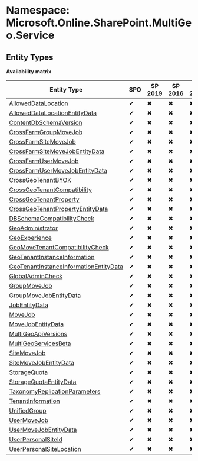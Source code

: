 # Namespace: Microsoft.Online.SharePoint.MultiGeo.Service
## Entity Types

**Availability matrix**

Entity Type | SPO | SP 2019 | SP 2016 | SP 2013
----------|-----|---------|---------|--------
[AllowedDataLocation](./EntityTypes/AllowedDataLocation.md) | ✔ | ✖ | ✖ | ✖
[AllowedDataLocationEntityData](./EntityTypes/AllowedDataLocationEntityData.md) | ✔ | ✖ | ✖ | ✖
[ContentDbSchemaVersion](./EntityTypes/ContentDbSchemaVersion.md) | ✔ | ✖ | ✖ | ✖
[CrossFarmGroupMoveJob](./EntityTypes/CrossFarmGroupMoveJob.md) | ✔ | ✖ | ✖ | ✖
[CrossFarmSiteMoveJob](./EntityTypes/CrossFarmSiteMoveJob.md) | ✔ | ✖ | ✖ | ✖
[CrossFarmSiteMoveJobEntityData](./EntityTypes/CrossFarmSiteMoveJobEntityData.md) | ✔ | ✖ | ✖ | ✖
[CrossFarmUserMoveJob](./EntityTypes/CrossFarmUserMoveJob.md) | ✔ | ✖ | ✖ | ✖
[CrossFarmUserMoveJobEntityData](./EntityTypes/CrossFarmUserMoveJobEntityData.md) | ✔ | ✖ | ✖ | ✖
[CrossGeoTenantBYOK](./EntityTypes/CrossGeoTenantBYOK.md) | ✔ | ✖ | ✖ | ✖
[CrossGeoTenantCompatibility](./EntityTypes/CrossGeoTenantCompatibility.md) | ✔ | ✖ | ✖ | ✖
[CrossGeoTenantProperty](./EntityTypes/CrossGeoTenantProperty.md) | ✔ | ✖ | ✖ | ✖
[CrossGeoTenantPropertyEntityData](./EntityTypes/CrossGeoTenantPropertyEntityData.md) | ✔ | ✖ | ✖ | ✖
[DBSchemaCompatibilityCheck](./EntityTypes/DBSchemaCompatibilityCheck.md) | ✔ | ✖ | ✖ | ✖
[GeoAdministrator](./EntityTypes/GeoAdministrator.md) | ✔ | ✖ | ✖ | ✖
[GeoExperience](./EntityTypes/GeoExperience.md) | ✔ | ✖ | ✖ | ✖
[GeoMoveTenantCompatibilityCheck](./EntityTypes/GeoMoveTenantCompatibilityCheck.md) | ✔ | ✖ | ✖ | ✖
[GeoTenantInstanceInformation](./EntityTypes/GeoTenantInstanceInformation.md) | ✔ | ✖ | ✖ | ✖
[GeoTenantInstanceInformationEntityData](./EntityTypes/GeoTenantInstanceInformationEntityData.md) | ✔ | ✖ | ✖ | ✖
[GlobalAdminCheck](./EntityTypes/GlobalAdminCheck.md) | ✔ | ✖ | ✖ | ✖
[GroupMoveJob](./EntityTypes/GroupMoveJob.md) | ✔ | ✖ | ✖ | ✖
[GroupMoveJobEntityData](./EntityTypes/GroupMoveJobEntityData.md) | ✔ | ✖ | ✖ | ✖
[JobEntityData](./EntityTypes/JobEntityData.md) | ✔ | ✖ | ✖ | ✖
[MoveJob](./EntityTypes/MoveJob.md) | ✔ | ✖ | ✖ | ✖
[MoveJobEntityData](./EntityTypes/MoveJobEntityData.md) | ✔ | ✖ | ✖ | ✖
[MultiGeoApiVersions](./EntityTypes/MultiGeoApiVersions.md) | ✔ | ✖ | ✖ | ✖
[MultiGeoServicesBeta](./EntityTypes/MultiGeoServicesBeta.md) | ✔ | ✖ | ✖ | ✖
[SiteMoveJob](./EntityTypes/SiteMoveJob.md) | ✔ | ✖ | ✖ | ✖
[SiteMoveJobEntityData](./EntityTypes/SiteMoveJobEntityData.md) | ✔ | ✖ | ✖ | ✖
[StorageQuota](./EntityTypes/StorageQuota.md) | ✔ | ✖ | ✖ | ✖
[StorageQuotaEntityData](./EntityTypes/StorageQuotaEntityData.md) | ✔ | ✖ | ✖ | ✖
[TaxonomyReplicationParameters](./EntityTypes/TaxonomyReplicationParameters.md) | ✔ | ✖ | ✖ | ✖
[TenantInformation](./EntityTypes/TenantInformation.md) | ✔ | ✖ | ✖ | ✖
[UnifiedGroup](./EntityTypes/UnifiedGroup.md) | ✔ | ✖ | ✖ | ✖
[UserMoveJob](./EntityTypes/UserMoveJob.md) | ✔ | ✖ | ✖ | ✖
[UserMoveJobEntityData](./EntityTypes/UserMoveJobEntityData.md) | ✔ | ✖ | ✖ | ✖
[UserPersonalSiteId](./EntityTypes/UserPersonalSiteId.md) | ✔ | ✖ | ✖ | ✖
[UserPersonalSiteLocation](./EntityTypes/UserPersonalSiteLocation.md) | ✔ | ✖ | ✖ | ✖
